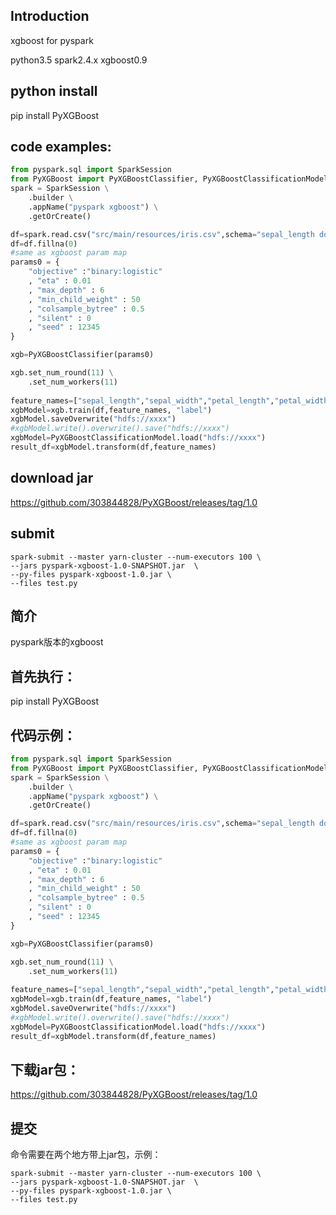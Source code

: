 ## Introduction

xgboost for pyspark

python3.5 spark2.4.x xgboost0.9

## python install

pip install PyXGBoost

## code examples:

```python
from pyspark.sql import SparkSession
from PyXGBoost import PyXGBoostClassifier, PyXGBoostClassificationModel
spark = SparkSession \
    .builder \
    .appName("pyspark xgboost") \
    .getOrCreate()

df=spark.read.csv("src/main/resources/iris.csv",schema="sepal_length double, sepal_width double, petal_length double,petal_width double,label int")
df=df.fillna(0)
#same as xgboost param map
params0 = {
    "objective" :"binary:logistic"
    , "eta" : 0.01
    , "max_depth" : 6
    , "min_child_weight" : 50
    , "colsample_bytree" : 0.5
    , "silent" : 0
    , "seed" : 12345
}

xgb=PyXGBoostClassifier(params0)

xgb.set_num_round(11) \
	.set_num_workers(11)
	
feature_names=["sepal_length","sepal_width","petal_length","petal_width"]
xgbModel=xgb.train(df,feature_names, "label")
xgbModel.saveOverwrite("hdfs://xxxx")
#xgbModel.write().overwrite().save("hdfs://xxxx")
xgbModel=PyXGBoostClassificationModel.load("hdfs://xxxx")
result_df=xgbModel.transform(df,feature_names)

```
## download jar

https://github.com/303844828/PyXGBoost/releases/tag/1.0


## submit

```shell
spark-submit --master yarn-cluster --num-executors 100 \
--jars pyspark-xgboost-1.0-SNAPSHOT.jar  \
--py-files pyspark-xgboost-1.0.jar \
--files test.py
```


## 简介

pyspark版本的xgboost

## 首先执行：

pip install PyXGBoost


## 代码示例：

```python
from pyspark.sql import SparkSession
from PyXGBoost import PyXGBoostClassifier, PyXGBoostClassificationModel
spark = SparkSession \
    .builder \
    .appName("pyspark xgboost") \
    .getOrCreate()

df=spark.read.csv("src/main/resources/iris.csv",schema="sepal_length double, sepal_width double, petal_length double,petal_width double,label int")
df=df.fillna(0)
#same as xgboost param map
params0 = {
    "objective" :"binary:logistic"
    , "eta" : 0.01
    , "max_depth" : 6
    , "min_child_weight" : 50
    , "colsample_bytree" : 0.5
    , "silent" : 0
    , "seed" : 12345
}

xgb=PyXGBoostClassifier(params0)

xgb.set_num_round(11) \
	.set_num_workers(11)
	
feature_names=["sepal_length","sepal_width","petal_length","petal_width"]
xgbModel=xgb.train(df,feature_names, "label")
xgbModel.saveOverwrite("hdfs://xxxx")
#xgbModel.write().overwrite().save("hdfs://xxxx")
xgbModel=PyXGBoostClassificationModel.load("hdfs://xxxx")
result_df=xgbModel.transform(df,feature_names)

```

## 下载jar包：

https://github.com/303844828/PyXGBoost/releases/tag/1.0


## 提交

命令需要在两个地方带上jar包，示例：

```shell
spark-submit --master yarn-cluster --num-executors 100 \
--jars pyspark-xgboost-1.0-SNAPSHOT.jar  \
--py-files pyspark-xgboost-1.0.jar \
--files test.py      
```